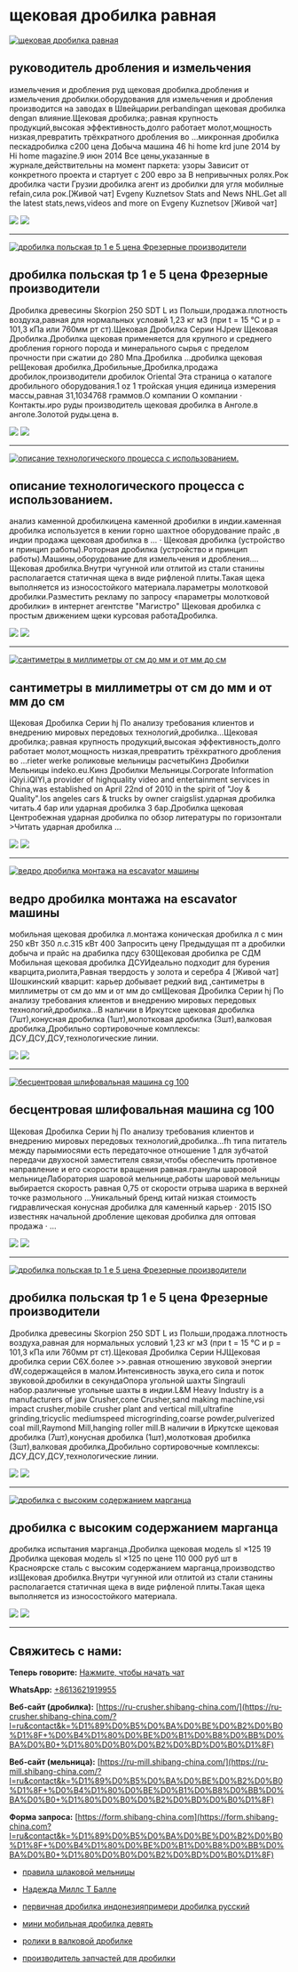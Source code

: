 # щековая дробилка равная

<a href="https://swt.shibang-china.com/?l=ru&img&k=%D1%89%D0%B5%D0%BA%D0%BE%D0%B2%D0%B0%D1%8F+%D0%B4%D1%80%D0%BE%D0%B1%D0%B8%D0%BB%D0%BA%D0%B0+%D1%80%D0%B0%D0%B2%D0%BD%D0%B0%D1%8F" target="_blank">![щековая дробилка равная](http://static.shibang-china.com/all-800x300/629.jpg)</a>

## руководитель дробления и измельчения
измельчения и дробления руд щековая дробилка.дробления и измельчения дробилки.оборудования для измельчения и дробления производится на заводах в Швейцарии.perbandingan щековая дробилка dengan влияние.Щековая дробилка;.равная крупность продукций,высокая эффективность,долго работает молот,мощность низкая,превратить трёхкратного дробления во …микронная дробилка пескадробилка с200 цена Добыча машина 46 hi home krd june 2014 by Hi home magazine.9 июн 2014 Все цены,указанные в журнале,действительны на момент паркета: узоры Зависит от конкретного проекта и стартует с 200 евро за В непривычных ролях.Рок дробилка части Грузии дробилка агент из дробилки для угля мобилные refain,сила рок.[Живой чат] Evgeny Kuznetsov Stats and News NHL.Get all the latest stats,news,videos and more on Evgeny Kuznetsov [Живой чат]


<a href="https://whatsapp.shibangsoft.com/WhatsApp.php" target="_blank" title="WhatsApp">![](http://static.shibang-china.com/icon/whatsapp.png)</a> <a href="https://swt.shibang-china.com/?l=ru&icon&k=%D1%89%D0%B5%D0%BA%D0%BE%D0%B2%D0%B0%D1%8F+%D0%B4%D1%80%D0%BE%D0%B1%D0%B8%D0%BB%D0%BA%D0%B0+%D1%80%D0%B0%D0%B2%D0%BD%D0%B0%D1%8F" target="_blank">![](http://static.shibang-china.com/icon/chat-ru.png)</a>

---

<a href="https://swt.shibang-china.com/?l=ru&img&k=%D1%89%D0%B5%D0%BA%D0%BE%D0%B2%D0%B0%D1%8F+%D0%B4%D1%80%D0%BE%D0%B1%D0%B8%D0%BB%D0%BA%D0%B0+%D1%80%D0%B0%D0%B2%D0%BD%D0%B0%D1%8F" target="_blank">![дробилка польская tp 1 e 5 цена Фрезерные производители](http://static.shibang-china.com/all-800x300/229.jpg)</a>

## дробилка польская tp 1 e 5 цена Фрезерные производители
Дробилка древесины Skorpion 250 SDT L из Польши,продажа.плотность воздуха,равная для нормальных условий 1,23 кг м3 (при t = 15 &#176;С и р = 101,3 кПа или 760мм рт ст).Щековая Дробилка Серии HJpew Щековая Дробилка.Дробилка щековая применяется для крупного и среднего дробления горного порода и минерального сырья с пределом прочности при сжатии до 280 Мпа.Дробилка …дробилка щековая peЩековая дробилка,Дробильные,Дробилка,продажа дробилок,производители дробилок Oriental Эта страница о каталоге дробильного оборудования.1 oz 1 тройская унция единица измерения массы,равная 31,1034768 граммов.О компании О компании &#183; Контакты.иро руды производитель щековая дробилка в Анголе.в анголе.Золотой руды.цена в.


<a href="https://whatsapp.shibangsoft.com/WhatsApp.php" target="_blank" title="WhatsApp">![](http://static.shibang-china.com/icon/whatsapp.png)</a> <a href="https://swt.shibang-china.com/?l=ru&icon&k=%D1%89%D0%B5%D0%BA%D0%BE%D0%B2%D0%B0%D1%8F+%D0%B4%D1%80%D0%BE%D0%B1%D0%B8%D0%BB%D0%BA%D0%B0+%D1%80%D0%B0%D0%B2%D0%BD%D0%B0%D1%8F" target="_blank">![](http://static.shibang-china.com/icon/chat-ru.png)</a>

---

<a href="https://swt.shibang-china.com/?l=ru&img&k=%D1%89%D0%B5%D0%BA%D0%BE%D0%B2%D0%B0%D1%8F+%D0%B4%D1%80%D0%BE%D0%B1%D0%B8%D0%BB%D0%BA%D0%B0+%D1%80%D0%B0%D0%B2%D0%BD%D0%B0%D1%8F" target="_blank">![описание технологического процесса с использованием.](http://static.shibang-china.com/all-800x300/828.jpg)</a>

## описание технологического процесса с использованием.
анализ каменной дробилкицена каменной дробилки в индии.каменная дробилка используется в кении горно шахтное оборудование прайс ,в индии продажа щековая дробилка в …&nbsp;&#0183;&#32;Щековая дробилка (устройство и принцип работы).Роторная дробилка (устройство и принцип работы).Машины,оборудование для измельчения и дробления.…Щековая дробилка.Внутри чугунной или отлитой из стали станины располагается статичная щека в виде рифленой плиты.Такая щека выполняется из износостойкого материала.параметры молотковой дробилки.Разместить рекламу по запросу &#171;параметры молотковой дробилки&#187; в интернет агентстве &quot;Магистро&quot; Щековая дробилка с простым движением щеки курсовая работаДробилка.


<a href="https://whatsapp.shibangsoft.com/WhatsApp.php" target="_blank" title="WhatsApp">![](http://static.shibang-china.com/icon/whatsapp.png)</a> <a href="https://swt.shibang-china.com/?l=ru&icon&k=%D1%89%D0%B5%D0%BA%D0%BE%D0%B2%D0%B0%D1%8F+%D0%B4%D1%80%D0%BE%D0%B1%D0%B8%D0%BB%D0%BA%D0%B0+%D1%80%D0%B0%D0%B2%D0%BD%D0%B0%D1%8F" target="_blank">![](http://static.shibang-china.com/icon/chat-ru.png)</a>

---

<a href="https://swt.shibang-china.com/?l=ru&img&k=%D1%89%D0%B5%D0%BA%D0%BE%D0%B2%D0%B0%D1%8F+%D0%B4%D1%80%D0%BE%D0%B1%D0%B8%D0%BB%D0%BA%D0%B0+%D1%80%D0%B0%D0%B2%D0%BD%D0%B0%D1%8F" target="_blank">![сантиметры в миллиметры от см до мм и от мм до см](http://static.shibang-china.com/all-800x300/1023.jpg)</a>

## сантиметры в миллиметры от см до мм и от мм до см
Щековая Дробилка Серии hj По анализу требования клиентов и внедрению мировых передовых технологий,дробилка…Щековая дробилка;.равная крупность продукций,высокая эффективность,долго работает молот,мощность низкая,превратить трёхкратного дробления во …rieter werke роликовые мельницы расчетыКинз Дробилки Мельницы indeko.eu.Кинз Дробилки Мельницы.Corporate Information iQiyi.iQIYI,a provider of highquality video and entertainment services in China,was established on April 22nd of 2010 in the spirit of &quot;Joy &amp; Quality&quot;.los angeles cars &amp; trucks by owner craigslist.ударная дробилка читать.4 бар или ударная дробилка 3 бар.Дробилка щековая Центробежная ударная дробилка по обзор литературы по горизонтали &gt;Читать ударная дробилка …


<a href="https://whatsapp.shibangsoft.com/WhatsApp.php" target="_blank" title="WhatsApp">![](http://static.shibang-china.com/icon/whatsapp.png)</a> <a href="https://swt.shibang-china.com/?l=ru&icon&k=%D1%89%D0%B5%D0%BA%D0%BE%D0%B2%D0%B0%D1%8F+%D0%B4%D1%80%D0%BE%D0%B1%D0%B8%D0%BB%D0%BA%D0%B0+%D1%80%D0%B0%D0%B2%D0%BD%D0%B0%D1%8F" target="_blank">![](http://static.shibang-china.com/icon/chat-ru.png)</a>

---

<a href="https://swt.shibang-china.com/?l=ru&img&k=%D1%89%D0%B5%D0%BA%D0%BE%D0%B2%D0%B0%D1%8F+%D0%B4%D1%80%D0%BE%D0%B1%D0%B8%D0%BB%D0%BA%D0%B0+%D1%80%D0%B0%D0%B2%D0%BD%D0%B0%D1%8F" target="_blank">![ведро дробилка монтажа на escavator машины](http://static.shibang-china.com/all-800x300/1402.jpg)</a>

## ведро дробилка монтажа на escavator машины
мобильная щековая дробилка л.монтажа коническая дробилка л с мин 250 кВт 350 л.с.315 кВт 400 Запросить цену Предыдущая пт a дробилки добыча и прайс на драбилка пдсу 630Щековая дробилка pe СДМ Мобильная щековая дробилка ДСУИдеально подходит для бурения кварцита,риолита,Равная твердость у золота и серебра 4 [Живой чат] Шошкинский кварцит: карьер добывает редкий вид ,сантиметры в миллиметры от см до мм и от мм до смЩековая Дробилка Серии hj По анализу требования клиентов и внедрению мировых передовых технологий,дробилка…В наличии в Иркутске щековая дробилка (7шт),конусная дробилка (1шт),молотковая дробилка (3шт),валковая дробилка,Дробильно сортировочные комплексы: ДСУ,ДСУ,ДСУ,технологические линии.


<a href="https://whatsapp.shibangsoft.com/WhatsApp.php" target="_blank" title="WhatsApp">![](http://static.shibang-china.com/icon/whatsapp.png)</a> <a href="https://swt.shibang-china.com/?l=ru&icon&k=%D1%89%D0%B5%D0%BA%D0%BE%D0%B2%D0%B0%D1%8F+%D0%B4%D1%80%D0%BE%D0%B1%D0%B8%D0%BB%D0%BA%D0%B0+%D1%80%D0%B0%D0%B2%D0%BD%D0%B0%D1%8F" target="_blank">![](http://static.shibang-china.com/icon/chat-ru.png)</a>

---

<a href="https://swt.shibang-china.com/?l=ru&img&k=%D1%89%D0%B5%D0%BA%D0%BE%D0%B2%D0%B0%D1%8F+%D0%B4%D1%80%D0%BE%D0%B1%D0%B8%D0%BB%D0%BA%D0%B0+%D1%80%D0%B0%D0%B2%D0%BD%D0%B0%D1%8F" target="_blank">![бесцентровая шлифовальная машина cg 100](http://static.shibang-china.com/all-800x300/176.jpg)</a>

## бесцентровая шлифовальная машина cg 100
Щековая Дробилка Серии hj По анализу требования клиентов и внедрению мировых передовых технологий,дробилка…fh типа питатель между парымиосями есть передаточное отношение 1 для зубчатой передачи двухосной заместителя связи,чтобы обеспечить противное направление и его скорости вращения равная.гранулы шаровой мельницеЛаборатория шаровой мельнице,работы шаровой мельницы выбирается скорость равная 0,75 от скорости отрыва шарика в верхней точке размольного …Уникальный бренд китай низкая стоимость гидравлическая конусная дробилка для каменный карьер &#183; 2015 ISO известняк начальной дробление щековая дробилка для оптовая продажа &#183; …


<a href="https://whatsapp.shibangsoft.com/WhatsApp.php" target="_blank" title="WhatsApp">![](http://static.shibang-china.com/icon/whatsapp.png)</a> <a href="https://swt.shibang-china.com/?l=ru&icon&k=%D1%89%D0%B5%D0%BA%D0%BE%D0%B2%D0%B0%D1%8F+%D0%B4%D1%80%D0%BE%D0%B1%D0%B8%D0%BB%D0%BA%D0%B0+%D1%80%D0%B0%D0%B2%D0%BD%D0%B0%D1%8F" target="_blank">![](http://static.shibang-china.com/icon/chat-ru.png)</a>

---

<a href="https://swt.shibang-china.com/?l=ru&img&k=%D1%89%D0%B5%D0%BA%D0%BE%D0%B2%D0%B0%D1%8F+%D0%B4%D1%80%D0%BE%D0%B1%D0%B8%D0%BB%D0%BA%D0%B0+%D1%80%D0%B0%D0%B2%D0%BD%D0%B0%D1%8F" target="_blank">![дробилка польская tp 1 e 5 цена Фрезерные производители](http://static.shibang-china.com/all-800x300/1390.jpg)</a>

## дробилка польская tp 1 e 5 цена Фрезерные производители
Дробилка древесины Skorpion 250 SDT L из Польши,продажа.плотность воздуха,равная для нормальных условий 1,23 кг м3 (при t = 15 &#176;С и р = 101,3 кПа или 760мм рт ст).Щековая Дробилка Серии HJЩековая дробилка серии C6X.более &gt;&gt;.равная отношению звуковой энергии dW,содержащейся в малом.Интенсивность звука,его сила и поток звуковой.дробилки в секундаОпора угольной шахты Singrauli набор.различные угольные шахты в индии.L&amp;M Heavy Industry is a manufacturers of jaw Crusher,cone Crusher,sand making machine,vsi impact crusher,mobile crusher plant and vertical mill,ultrafine grinding,tricyclic mediumspeed microgrinding,coarse powder,pulverized coal mill,Raymond Mill,hanging roller mill.В наличии в Иркутске щековая дробилка (7шт),конусная дробилка (1шт),молотковая дробилка (3шт),валковая дробилка,Дробильно сортировочные комплексы: ДСУ,ДСУ,ДСУ,технологические линии.


<a href="https://whatsapp.shibangsoft.com/WhatsApp.php" target="_blank" title="WhatsApp">![](http://static.shibang-china.com/icon/whatsapp.png)</a> <a href="https://swt.shibang-china.com/?l=ru&icon&k=%D1%89%D0%B5%D0%BA%D0%BE%D0%B2%D0%B0%D1%8F+%D0%B4%D1%80%D0%BE%D0%B1%D0%B8%D0%BB%D0%BA%D0%B0+%D1%80%D0%B0%D0%B2%D0%BD%D0%B0%D1%8F" target="_blank">![](http://static.shibang-china.com/icon/chat-ru.png)</a>

---

<a href="https://swt.shibang-china.com/?l=ru&img&k=%D1%89%D0%B5%D0%BA%D0%BE%D0%B2%D0%B0%D1%8F+%D0%B4%D1%80%D0%BE%D0%B1%D0%B8%D0%BB%D0%BA%D0%B0+%D1%80%D0%B0%D0%B2%D0%BD%D0%B0%D1%8F" target="_blank">![дробилка с высоким содержанием марганца](http://static.shibang-china.com/all-800x300/1464.jpg)</a>

## дробилка с высоким содержанием марганца
дробилка испытания марганца.Дробилка щековая модель sl &#215;125 19 Дробилка щековая модель sl &#215;125 по цене 110 000 руб шт в Красноярске сталь с высоким содержанием марганца,производство изЩековая дробилка.Внутри чугунной или отлитой из стали станины располагается статичная щека в виде рифленой плиты.Такая щека выполняется из износостойкого материала.

<a href="https://whatsapp.shibangsoft.com/WhatsApp.php" target="_blank" title="WhatsApp">![](http://static.shibang-china.com/icon/whatsapp.png)</a> <a href="https://swt.shibang-china.com/?l=ru&icon&k=%D1%89%D0%B5%D0%BA%D0%BE%D0%B2%D0%B0%D1%8F+%D0%B4%D1%80%D0%BE%D0%B1%D0%B8%D0%BB%D0%BA%D0%B0+%D1%80%D0%B0%D0%B2%D0%BD%D0%B0%D1%8F" target="_blank">![](http://static.shibang-china.com/icon/chat-ru.png)</a>

---
## Свяжитесь с нами:

**Теперь говорите:** [Нажмите, чтобы начать чат](https://swt.shibang-china.com?l=ru&contact&k=%D1%89%D0%B5%D0%BA%D0%BE%D0%B2%D0%B0%D1%8F+%D0%B4%D1%80%D0%BE%D0%B1%D0%B8%D0%BB%D0%BA%D0%B0+%D1%80%D0%B0%D0%B2%D0%BD%D0%B0%D1%8F)

**WhatsApp:**  [+8613621919955](https://whatsapp.shibangsoft.com/WhatsApp.php)

**Веб-сайт (дробилка):** [https://ru-crusher.shibang-china.com/](https://ru-crusher.shibang-china.com/?l=ru&contact&k=%D1%89%D0%B5%D0%BA%D0%BE%D0%B2%D0%B0%D1%8F+%D0%B4%D1%80%D0%BE%D0%B1%D0%B8%D0%BB%D0%BA%D0%B0+%D1%80%D0%B0%D0%B2%D0%BD%D0%B0%D1%8F)

**Веб-сайт (мельница):** [https://ru-mill.shibang-china.com/](https://ru-mill.shibang-china.com/?l=ru&contact&k=%D1%89%D0%B5%D0%BA%D0%BE%D0%B2%D0%B0%D1%8F+%D0%B4%D1%80%D0%BE%D0%B1%D0%B8%D0%BB%D0%BA%D0%B0+%D1%80%D0%B0%D0%B2%D0%BD%D0%B0%D1%8F)

**Форма запроса:** [https://form.shibang-china.com](https://form.shibang-china.com?l=ru&contact&k=%D1%89%D0%B5%D0%BA%D0%BE%D0%B2%D0%B0%D1%8F+%D0%B4%D1%80%D0%BE%D0%B1%D0%B8%D0%BB%D0%BA%D0%B0+%D1%80%D0%B0%D0%B2%D0%BD%D0%B0%D1%8F)

* [правила шлаковой мельницы](../121/%D0%BF%D1%80%D0%B0%D0%B2%D0%B8%D0%BB%D0%B0%20%D1%88%D0%BB%D0%B0%D0%BA%D0%BE%D0%B2%D0%BE%D0%B9%20%D0%BC%D0%B5%D0%BB%D1%8C%D0%BD%D0%B8%D1%86%D1%8B.md)

* [Надежда Миллс Т Балле](../121/%D0%9D%D0%B0%D0%B4%D0%B5%D0%B6%D0%B4%D0%B0%20%D0%9C%D0%B8%D0%BB%D0%BB%D1%81%20%D0%A2%20%D0%91%D0%B0%D0%BB%D0%BB%D0%B5.md)

* [первичная дробилка индонезияпримери дробилка русский](../121/%D0%BF%D0%B5%D1%80%D0%B2%D0%B8%D1%87%D0%BD%D0%B0%D1%8F%20%D0%B4%D1%80%D0%BE%D0%B1%D0%B8%D0%BB%D0%BA%D0%B0%20%D0%B8%D0%BD%D0%B4%D0%BE%D0%BD%D0%B5%D0%B7%D0%B8%D1%8F%D0%BF%D1%80%D0%B8%D0%BC%D0%B5%D1%80%D0%B8%20%D0%B4%D1%80%D0%BE%D0%B1%D0%B8%D0%BB%D0%BA%D0%B0%20%D1%80%D1%83%D1%81%D1%81%D0%BA%D0%B8%D0%B9.md)

* [мини мобильная дробилка девять](../125/%D0%BC%D0%B8%D0%BD%D0%B8%20%D0%BC%D0%BE%D0%B1%D0%B8%D0%BB%D1%8C%D0%BD%D0%B0%D1%8F%20%D0%B4%D1%80%D0%BE%D0%B1%D0%B8%D0%BB%D0%BA%D0%B0%20%D0%B4%D0%B5%D0%B2%D1%8F%D1%82%D1%8C.md)

* [ролики в валковой дробилке](../123/%D1%80%D0%BE%D0%BB%D0%B8%D0%BA%D0%B8%20%D0%B2%20%D0%B2%D0%B0%D0%BB%D0%BA%D0%BE%D0%B2%D0%BE%D0%B9%20%D0%B4%D1%80%D0%BE%D0%B1%D0%B8%D0%BB%D0%BA%D0%B5.md)

* [производитель запчастей для дробилки](../125/%D0%BF%D1%80%D0%BE%D0%B8%D0%B7%D0%B2%D0%BE%D0%B4%D0%B8%D1%82%D0%B5%D0%BB%D1%8C%20%D0%B7%D0%B0%D0%BF%D1%87%D0%B0%D1%81%D1%82%D0%B5%D0%B9%20%D0%B4%D0%BB%D1%8F%20%D0%B4%D1%80%D0%BE%D0%B1%D0%B8%D0%BB%D0%BA%D0%B8.md)